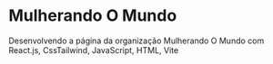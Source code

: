 # Mulherando O Mundo
Desenvolvendo a página da organização Mulherando O Mundo com React.js, CssTailwind, JavaScript, HTML, Vite
